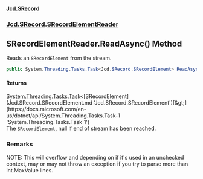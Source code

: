 #### [Jcd.SRecord](index.md 'index')
### [Jcd.SRecord](Jcd.SRecord.md 'Jcd.SRecord').[SRecordElementReader](Jcd.SRecord.SRecordElementReader.md 'Jcd.SRecord.SRecordElementReader')

## SRecordElementReader.ReadAsync() Method

Reads an `SRecordElement` from the stream.

```csharp
public System.Threading.Tasks.Task<Jcd.SRecord.SRecordElement> ReadAsync();
```

#### Returns
[System.Threading.Tasks.Task&lt;](https://docs.microsoft.com/en-us/dotnet/api/System.Threading.Tasks.Task-1 'System.Threading.Tasks.Task`1')[SRecordElement](Jcd.SRecord.SRecordElement.md 'Jcd.SRecord.SRecordElement')[&gt;](https://docs.microsoft.com/en-us/dotnet/api/System.Threading.Tasks.Task-1 'System.Threading.Tasks.Task`1')  
The `SRecordElement`, null if end of stream has been reached.

### Remarks
NOTE: This will overflow and depending on if it's used in an unchecked context, may or may not throw an exception if you try to parse more than int.MaxValue lines.
